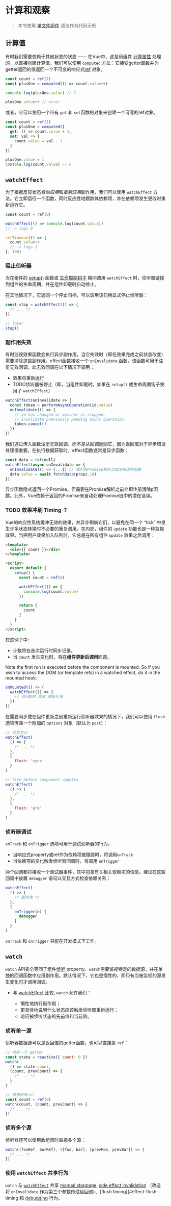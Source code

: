 # 计算和观察

> 本节使用 [单文件组件](single-file-component.html) 语法作为代码示例

## 计算值

有时我们需要依赖于其他状态的状态 —— 在Vue中，这是用组件 [计算属性](computed.html#computed-properties) 处理的，以直接创建计算值，我们可以使用 `computed` 方法：它接受getter函数并为getter返回的值返回一个不可变的响应式[ref](reactivity-fundamentals.html#creating-standalone-reactive-values-as-refs) 对象。

```js
const count = ref(1)
const plusOne = computed(() => count.value++)

console.log(plusOne.value) // 2

plusOne.value++ // error
```

或者，它可以使用一个带有 `get` 和 `set`函数的对象来创建一个可写的ref对象。

```js
const count = ref(1)
const plusOne = computed({
  get: () => count.value + 1,
  set: val => {
    count.value = val - 1
  }
})

plusOne.value = 1
console.log(count.value) // 0
```

## `watchEffect`

为了根据反应状态*自动应用*和*重新应用*副作用，我们可以使用 `watchEffect` 方法。它立即运行一个函数，同时反应性地跟踪其依赖项，并在依赖项发生更改时重新运行它。

```js
const count = ref(0)

watchEffect(() => console.log(count.value))
// -> logs 0

setTimeout(() => {
  count.value++
  // -> logs 1
}, 100)
```

### 阻止侦听器

当在组件的 [setup()](composition-api-setup.html) 函数或 [生命周期钩子](composition-api-lifecycle-hooks.html) 期间调用 `watchEffect` 时，侦听器链接到组件的生命周期，并在组件卸载时自动停止。

在其他情况下，它返回一个停止句柄，可以调用该句柄显式停止侦听器：

```js
const stop = watchEffect(() => {
  /* ... */
})

// later
stop()
```

### 副作用失效

有时监视效果函数会执行异步副作用，当它失效时（即在效果完成之前状态改变）需要清除这些副作用。effect函数接收一个 `onInvalidate` 函数，该函数可用于注册无效回调。此无效回调在以下情况下调用：

- 效果将重新运行
- <a id="argue-3"></a>TODO侦听器被停止（即，当组件卸载时，如果在 `setup()` 或生命周期钩子使用了 `watchEffect`）

```js
watchEffect(onInvalidate => {
  const token = performAsyncOperation(id.value)
  onInvalidate(() => {
    // id has changed or watcher is stopped.
    // invalidate previously pending async operation
    token.cancel()
  })
})
```

我们通过传入函数注册无效回调，而不是从回调返回它，因为返回值对于异步错误处理很重要。在执行数据获取时，effect函数通常是异步函数：

```js
const data = ref(null)
watchEffect(async onInvalidate => {
  onInvalidate(() => {...}) // 我们在Promise解析之前注册清除函数
  data.value = await fetchData(props.id)
})
```

异步函数隐式返回一个Promise，但需要在Promise解析之前立即注册清除p函数。此外，Vue依赖于返回的Promise来自动处理Promise链中的潜在错误。

### <a id="argue-2"></a>TODO 效果冲刷 Timing ？

Vue的响应性系统缓冲无效的效果，并异步刷新它们，以避免在同一个 “tick” 中发生许多状态转换时不必要的重复调用。在内部，组件的 `update` 功能也是一种监视效果。当把用户效果加入队列时，它总是在所有组件 `update` 效果之后调用：

```html
<template>
  <div>{{ count }}</div>
</template>

<script>
  export default {
    setup() {
      const count = ref(0)

      watchEffect(() => {
        console.log(count.value)
      })

      return {
        count
      }
    }
  }
</script>
```

在这例子中:

- 计数将在首次运行时同步记录。
- 当 `count` 发生变化时，将在**组件更新后调用**回调。

Note the first run is executed before the component is mounted. So if you wish to access the DOM (or template refs) in a watched effect, do it in the mounted hook:

```js
onMounted(() => {
  watchEffect(() => {
    // 访问DOM 或者 模板引用
  })
})
```

在需要同步或在组件更新之前重新运行侦听器效果的情况下，我们可以使用 `flush` 选项传递一个附加的 `options` 对象（默认为 `post`）：

```js
// 同步交火
watchEffect(
  () => {
    /* ... */
  },
  {
    flush: 'sync'
  }
)

// fire before component updates
watchEffect(
  () => {
    /* ... */
  },
  {
    flush: 'pre'
  }
)
```

### 侦听器调试

`onTrack` 和 `onTrigger` 选项可用于调试侦听器的行为。

- 当响应式property或ref作为依赖项被跟踪时，将调用`onTrack`
- 当依赖项的变化触发侦听器回调时，将调用 `onTrigger`

两个回调都将接收一个调试器事件，其中包含有关相关依赖项的信息。建议在这些回调中放置 `debugger` 语句以交互方式检查依赖关系：

```js
watchEffect(
  () => {
    /* 副作用 */
  },
  {
    onTrigger(e) {
      debugger
    }
  }
)
```

`onTrack` 和 `onTrigger` 只能在开发模式下工作。

## `watch`

`watch` API完全等同于组件[侦听](computed.html#侦听器) property。`watch`需要监视特定的数据源，并在单独的回调函数中应用副作用。默认情况下，它也是惰性的，即只有当被监视的源发生变化时才调用回调。

- 与 [watchEffect](#watcheffect) 比较, `watch` 允许我们：

  - 懒性地执行副作用；
  - 更具体地说明什么状态应该触发侦听器重新运行；
  - 访问被侦听状态的先前值和当前值。

### 侦听单一源

侦听器数据源可以是返回值的getter函数，也可以直接是 `ref`：

```js
// 侦听一个 getter
const state = reactive({ count: 0 })
watch(
  () => state.count,
  (count, prevCount) => {
    /* ... */
  }
)

// 直接侦听ref
const count = ref(0)
watch(count, (count, prevCount) => {
  /* ... */
})
```

### 侦听多个源

侦听器还可以使用数组同时监视多个源：

```js
watch([fooRef, barRef], ([foo, bar], [prevFoo, prevBar]) => {
  /* ... */
})
```

### 使用 `watchEffect` 共享行为

`watch` 与 [`watchEffect`](#watcheffect) 共享 [manual stoppage](#stopping-the-watcher), [side effect invalidation](#side-effect-invalidation) （改造 将 `onInvalidate` 作为第三个参数传递给回调）、[flush timing](#effect-flush-timing 和 [debugging](#watcher-debugging) 行为。
